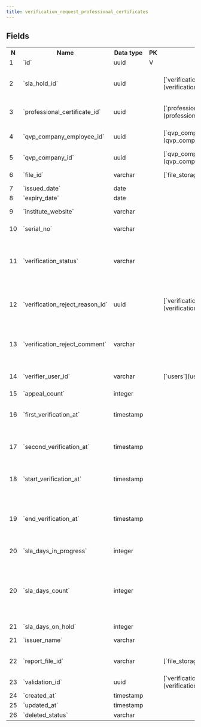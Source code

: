 ```yaml
---
title: verification_request_professional_certificates 
---
```


## Fields

<table style="width: 100%">
    <colgroup>
       <col span="1" style="width: 3%;"/>
       <col span="1" style="width: 12%;"/>
       <col span="1" style="width: 10%;"/>
       <col span="1" style="width: 3%;"/>
       <col span="1" style="width: 12%;"/>
       <col span="1" style="width: 60%;"/>
    </colgroup>
  <tr>
    <th>N</th>
    <th>Name</th>
    <th>Data type</th>
    <th>PK</th>
    <th>FK</th>
    <th>Description</th>
  </tr>
<tr><td>1</td><td>`id`</td><td>uuid</td><td>V</td><td></td><td>autogen</td></tr>
<tr><td>2</td><td>`sla_hold_id`</td><td>uuid</td><td></td><td>[`verification_request_sla_holds`](verification_request_sla_holds.md)</td><td>A ref to the most recent sla hold that was caused by verification of this certificate</td></tr>
<tr><td>3</td><td>`professional_certificate_id`</td><td>uuid</td><td></td><td>[`professional_certificates`](professional_certificates.md)</td><td>A reference to the list of known professional certificates</td></tr>
<tr><td>4</td><td>`qvp_company_employee_id`</td><td>uuid</td><td></td><td>[`qvp_company_employees`](qvp_company_employees.md)</td><td>SP employee who is assigned for doing the verification</td></tr>
<tr><td>5</td><td>`qvp_company_id`</td><td>uuid</td><td></td><td>[`qvp_companies`](qvp_companies.md)</td><td>Service provider who is doing the verification</td></tr>
<tr><td>6</td><td>`file_id`</td><td>varchar</td><td></td><td>[`file_storage`](file_storage.md)</td><td>A copy of professional certificate in pdf format</td></tr>
<tr><td>7</td><td>`issued_date`</td><td>date</td><td></td><td></td><td>Certificate issue date</td></tr>
<tr><td>8</td><td>`expiry_date`</td><td>date</td><td></td><td></td><td>Certificate expiry date</td></tr>
<tr><td>9</td><td>`institute_website`</td><td>varchar</td><td></td><td></td><td>Website URL of the institute that issued the certificate</td></tr>
<tr><td>10</td><td>`serial_no`</td><td>varchar</td><td></td><td></td><td>Human-readable certificate number</td></tr>
<tr><td>11</td><td>`verification_status`</td><td>varchar</td><td></td><td></td><td>One of: DRAFT, PENDING, IN_PROGRESS, FOR_UPDATE, UPDATED, ON_HOLD, VERIFIED, UNABLE_TO_VERIFY, REJECTED, WITHDRAWN</td></tr>
<tr><td>12</td><td>`verification_reject_reason_id`</td><td>uuid</td><td></td><td>[`verification_reject_reasons`](verification_reject_reasons.md)</td><td>Nullable. When verification_status is REJECTED or UNABLE_TO_VERIFY, a reject reason is required.</td></tr>
<tr><td>13</td><td>`verification_reject_comment`</td><td>varchar</td><td></td><td></td><td>If verification_reject_reason_id is set and it requires comment, the comment is specified here.</td></tr>
<tr><td>14</td><td>`verifier_user_id`</td><td>varchar</td><td></td><td>[`users`](users.md)</td><td>User account that was used by the verifier (qvp_company_employee)</td></tr>
<tr><td>15</td><td>`appeal_count`</td><td>integer</td><td></td><td></td><td>Total number of appeals</td></tr>
<tr><td>16</td><td>`first_verification_at`</td><td>timestamp</td><td></td><td></td><td>Same as 'end_verification_at' when verification is done for the first time.</td></tr>
<tr><td>17</td><td>`second_verification_at`</td><td>timestamp</td><td></td><td></td><td>Same as 'end_verification_at' when verification is done for the second time.</td></tr>
<tr><td>18</td><td>`start_verification_at`</td><td>timestamp</td><td></td><td></td><td>Date and time when verification started - verificaton_status became PENDING</td></tr>
<tr><td>19</td><td>`end_verification_at`</td><td>timestamp</td><td></td><td></td><td>Date and time when verification finished - verification_status became one of: VERIFIED, UNABLE_TO_VERIFY, REJECTED, WITHDRAWN</td></tr>
<tr><td>20</td><td>`sla_days_in_progress`</td><td>integer</td><td></td><td></td><td>Statistics: total days in progress</td></tr>
<tr><td>20</td><td>`sla_days_count`</td><td>integer</td><td></td><td></td><td>Number of days that this vr is in verification - from setting PENDING status to setting one of the final statuses: VERIFIED, UNABLE_TO_VERIFY, REJECTED. This attribute is recalculated daily</td></tr>
<tr><td>21</td><td>`sla_days_on_hold`</td><td>integer</td><td></td><td></td><td></td></tr>
<tr><td>21</td><td>`issuer_name`</td><td>varchar</td><td></td><td></td><td>Organization that issued the certificate</td></tr>
<tr><td>22</td><td>`report_file_id`</td><td>varchar</td><td></td><td>[`file_storage`](file_storage.md)</td><td>Verification report - printable version in pdf format</td></tr>
<tr><td>23</td><td>`validation_id`</td><td>uuid</td><td></td><td>[`verification_request_validations`](verification_request_validations.md)</td><td>A reference to the most recent validation</td></tr>
<tr><td>24</td><td>`created_at`</td><td>timestamp</td><td></td><td></td><td></td></tr>
<tr><td>25</td><td>`updated_at`</td><td>timestamp</td><td></td><td></td><td></td></tr>
<tr><td>26</td><td>`deleted_status`</td><td>varchar</td><td></td><td></td><td>ACTIVE, DELETED</td></tr>

</table>